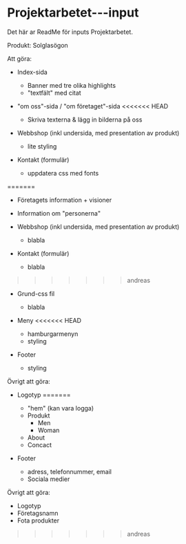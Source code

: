 # Projektarbetet---input

Det här ar ReadMe för inputs Projektarbetet.

Produkt: Solglasögon

Att göra:

- Index-sida
   - Banner med tre olika highlights
   - "textfält" med citat
   
- "om oss"-sida / "om företaget"-sida
<<<<<<< HEAD
  - Skriva texterna & lägg in bilderna på oss
  
- Webbshop (inkl undersida, med presentation av produkt)
  - lite styling
  
- Kontakt (formulär)
  - uppdatera css med fonts 
  
=======
  - Företagets information + visioner
  - Information om "personerna"
  
- Webbshop (inkl undersida, med presentation av produkt)
  - blabla 
  
- Kontakt (formulär)
  - blabla
>>>>>>> andreas
- Grund-css fil
  - blabla

- Meny
<<<<<<< HEAD
  - hamburgarmenyn
  - styling
  
  
- Footer 
  - styling

Övrigt att göra:
- Logotyp
=======
  - "hem" (kan vara logga)
  - Produkt
    - Men
    - Woman
  - About
  - Concact
  
  
- Footer 
  - adress, telefonnummer, email
  - Sociala medier

Övrigt att göra:
- Logotyp
- Företagsnamn
- Fota produkter

>>>>>>> andreas

